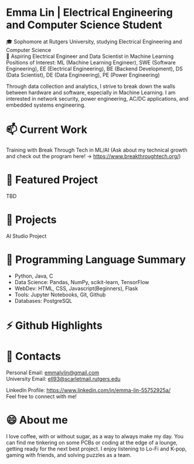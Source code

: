 # **Emma Lin | Electrical Engineering and Computer Science Student**

🎓 Sophomore at Rutgers University, studying Electrical Engineering and Computer Science \
🔭 Aspiring Electrical Engineer and Data Scientist in Machine Learning \
Positions of Interest: ML (Machine Learning Engineer), SWE (Software Engineering), EE (Electrical Engineering), BE (Backend Development), DS (Data Scientist), DE (Data Engineering), PE (Power Engineering)

Through data collection and analytics, I strive to break down the walls between hardware and software, especially in Machine Learning. I am interested in network security, power engineering, AC/DC applications, and embedded systems engineering.

# 📫 Current Work
Training with Break Through Tech in ML/AI (Ask about my technical growth and check out the program here! -> https://www.breakthroughtech.org/)

# 🎯 Featured Project
TBD

# 🚀 Projects
AI Studio Project

# 🌱 Programming Language Summary
- Python, Java, C 
- Data Science: Pandas, NumPy, scikit-learn, TensorFlow 
- WebDev: HTML, CSS, Javascript(Beginners), Flask
- Tools: Jupyter Notebooks, Git, Github 
- Databases: PostgreSQL

# ⚡ Github Highlights

# 👯 Contacts
Personal Email: emmalylin@gmail.com \
University Email: ell93@scarletmail.rutgers.edu 

LinkedIn Profile: https://www.linkedin.com/in/emma-lin-55752925a/ \
Feel free to connect with me! 

# 😄 About me
I love coffee, with or without sugar, as a way to always make my day. You can find me tinkering on some PCBs or coding at the edge of a lounge, getting ready for the next best project. I enjoy listening to Lo-Fi and K-pop, gaming with friends, and solving puzzles as a team.



<!--✨ _special_ ✨
🔭 I’m currently working on training with ML/AI with Break Through Tech @ Cornell
- 🌱 I’m currently learning ...
- 👯 I’m looking to collaborate on ...
- 🤔 I’m looking for help with ...
- 💬 Ask me about ...
- 📫 How to reach me: ...
- 😄 Pronouns: ...
- ⚡ Fun fact: ...
-->
